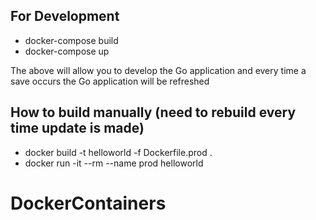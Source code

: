 ## For Development

- docker-compose build
- docker-compose up

The above will allow you to develop the Go application and every time a save occurs the Go application will be refreshed

## How to build manually (need to rebuild every time update is made)

- docker build -t helloworld -f Dockerfile.prod .
- docker run -it --rm --name prod helloworld
# DockerContainers

